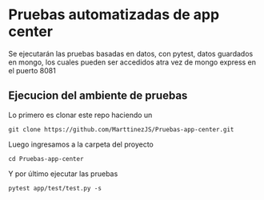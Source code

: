 # Pruebas automatizadas de app center
Se ejecutarán las pruebas basadas en datos, con pytest, datos guardados en mongo, los cuales pueden ser accedidos atra vez de mongo express en el puerto 8081
## Ejecucion del ambiente de pruebas
Lo primero es clonar este repo haciendo un 
~~~
git clone https://github.com/MarttinezJS/Pruebas-app-center.git
~~~
Luego ingresamos a la carpeta del proyecto
~~~
cd Pruebas-app-center
~~~
Y por último ejecutar las pruebas
~~~
pytest app/test/test.py -s
~~~
